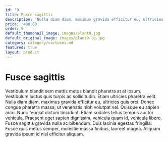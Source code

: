 ```yaml
---
id: '9'
title: Fusce sagittis
description: 'Nulla diam diam, maximus gravida efficitur eu, ultricies quis orci.'
price: '400.00'
order: 9
default_thumbnail_image: images/plant9.jpg
default_original_image: images/plant9-lg.jpg
category: category/cactuses.md
featured: true
layout: product
---
```


# Fusce sagittis

Vestibulum blandit sem mattis metus blandit pharetra at at ipsum. Vestibulum luctus quis turpis ac sollicitudin. Etiam ultricies pharetra velit. Nulla diam diam, maximus gravida efficitur eu, ultricies quis orci. Donec congue pharetra massa, ut venenatis nibh volutpat vel. Quisque eu sapien arcu. Nunc feugiat dictum tincidunt. Etiam sodales tellus tempus auctor vehicula. Praesent eget sapien dignissim, vehicula quam id, vehicula libero. Fusce sagittis gravida nulla ac bibendum. Duis lacinia egestas fringilla. Fusce quis metus semper, molestie massa finibus, laoreet magna. Aliquam gravida ipsum id nisl efficitur aliquam.